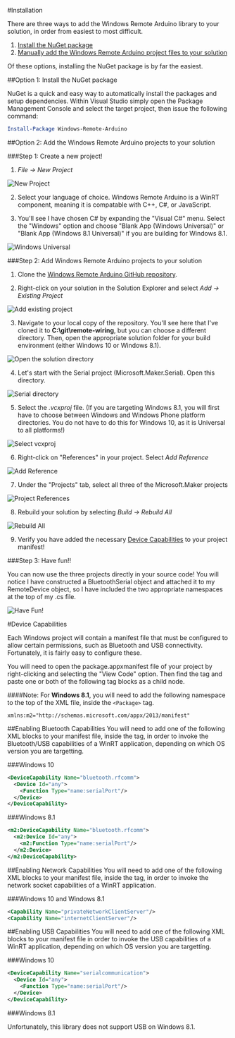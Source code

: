 #Installation

There are three ways to add the Windows Remote Arduino library to your solution, in order from easiest to most difficult.

1. [Install the NuGet package](#option-1-install-the-nuget-package)
2. [Manually add the Windows Remote Arduino project files to your solution](#option-2-add-the-windows-remote-arduino-projects-to-your-solution)

Of these options, installing the NuGet package is by far the easiest.

##Option 1: Install the NuGet package

NuGet is a quick and easy way to automatically install the packages and setup dependencies. Within Visual Studio simply open the Package Management Console and select the target project, then issue the following command:

```PowerShell
Install-Package Windows-Remote-Arduino
```

##Option 2: Add the Windows Remote Arduino projects to your solution

###Step 1: Create a new project!

1. *File -> New Project*

 ![New Project](https://ms-iot.github.io/content/images/remote-wiring/create_00.png)

2. Select your language of choice. Windows Remote Arduino is a WinRT component, meaning it is compatable with C++, C#, or JavaScript.

3. You'll see I have chosen C# by expanding the "Visual C#" menu. Select the "Windows" option and choose "Blank App (Windows Universal)" or "Blank App (Windows 8.1 Universal)" if you are building for Windows 8.1.

 ![Windows Universal](https://ms-iot.github.io/content/images/remote-wiring/create_01.png)


###Step 2: Add Windows Remote Arduino projects to your solution

1. Clone the [Windows Remote Arduino GitHub repository](https://github.com/ms-iot/remote-wiring/).

2. Right-click on your solution in the Solution Explorer and select *Add -> Existing Project*

 ![Add existing project](https://ms-iot.github.io/content/images/remote-wiring/project_00.png)

3. Navigate to your local copy of the repository. You'll see here that I've cloned it to **C:\git\remote-wiring**, but you can choose a different directory. Then, open the appropriate solution folder for your build environment (either Windows 10 or Windows 8.1).

 ![Open the solution directory](https://ms-iot.github.io/content/images/remote-wiring/compile_00.png)

4. Let's start with the Serial project (Microsoft.Maker.Serial). Open this directory.

 ![Serial directory](https://ms-iot.github.io/content/images/remote-wiring/project_01.png)

5. Select the *.vcxproj* file. (If you are targeting Windows 8.1, you will first have to choose between Windows and Windows Phone platform directories. You do not have to do this for Windows 10, as it is Universal to all platforms!)

 ![Select vcxproj](https://ms-iot.github.io/content/images/remote-wiring/project_02.png)

6. Right-click on "References" in your project. Select *Add Reference*

 ![Add Reference](https://ms-iot.github.io/content/images/remote-wiring/project_05.png)

7. Under the "Projects" tab, select all three of the Microsoft.Maker projects

 ![Project References](https://ms-iot.github.io/content/images/remote-wiring/project_06.png)

8. Rebuild your solution by selecting *Build -> Rebuild All*

 ![Rebuild All](https://ms-iot.github.io/content/images/remote-wiring/compile_03.png)
 
9. Verify you have added the necessary [Device Capabilities](#device-capabilities) to your project manifest!

###Step 3: Have fun!!

You can now use the three projects directly in your source code! You will notice I have constructed a BluetoothSerial object and attached it to my RemoteDevice object, so I have included the two appropriate namespaces at the top of my .cs file.

 ![Have Fun!](https://ms-iot.github.io/content/images/remote-wiring/utilize_00.png)

 
#Device Capabilities

Each Windows project will contain a manifest file that must be configured to allow certain permissions, such as Bluetooth and USB connectivity. Fortunately, it is fairly easy to configure these.

You will need to open the package.appxmanifest file of your project by right-clicking and selecting the "View Code" option. Then find the <Capabilities> tag and paste one or both of the following tag blocks as a child node.

####Note:
For **Windows 8.1**, you will need to add the following namespace to the top of the XML file, inside the `<Package>` tag.

`xmlns:m2="http://schemas.microsoft.com/appx/2013/manifest"`

##Enabling Bluetooth Capabilities
You will need to add one of the following XML blocks to your manifest file, inside the <Capabilities> tag, in order to invoke the Bluetooth/USB capabilities of a WinRT application, depending on which OS version you are targetting.

###Windows 10
```xml
<DeviceCapability Name="bluetooth.rfcomm">
  <Device Id="any">
    <Function Type="name:serialPort"/>
  </Device>
</DeviceCapability>
```

###Windows 8.1
```xml
<m2:DeviceCapability Name="bluetooth.rfcomm">
  <m2:Device Id="any">
    <m2:Function Type="name:serialPort"/>
  </m2:Device>
</m2:DeviceCapability>
```

##Enabling Network Capabilities
You will need to add one of the following XML blocks to your manifest file, inside the <Capabilities> tag, in order to invoke the network socket capabilities of a WinRT application.

###Windows 10 and Windows 8.1
```xml
<Capability Name="privateNetworkClientServer"/>
<Capability Name="internetClientServer"/>
```

##Enabling USB Capabilities
You will need to add one of the following XML blocks to your manifest file in order to invoke the USB capabilities of a WinRT application, depending on which OS version you are targetting.

###Windows 10
```xml
<DeviceCapability Name="serialcommunication">
  <Device Id="any">
    <Function Type="name:serialPort"/>
  </Device>
</DeviceCapability>
```

###Windows 8.1

Unfortunately, this library does not support USB on Windows 8.1.
